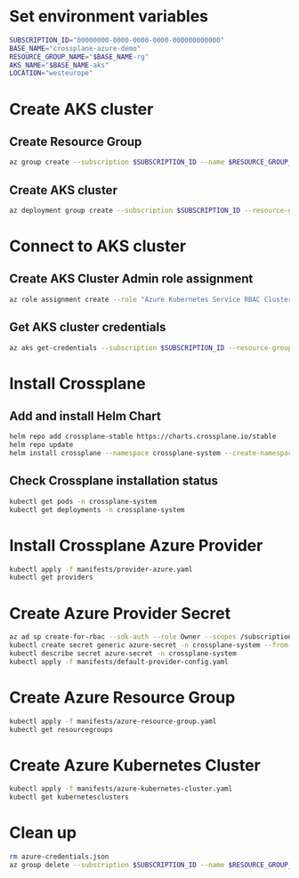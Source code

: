 # Set environment variables
```bash
SUBSCRIPTION_ID="00000000-0000-0000-0000-000000000000"
BASE_NAME="crossplane-azure-demo"
RESOURCE_GROUP_NAME="$BASE_NAME-rg"
AKS_NAME="$BASE_NAME-aks"
LOCATION="westeurope"
```

# Create AKS cluster
## Create Resource Group
```bash
az group create --subscription $SUBSCRIPTION_ID --name $RESOURCE_GROUP_NAME --location $LOCATION
```
## Create AKS cluster
```bash
az deployment group create --subscription $SUBSCRIPTION_ID --resource-group $RESOURCE_GROUP_NAME --template-file bicep/main.bicep --parameters baseName=$BASE_NAME location=$LOCATION
```

# Connect to AKS cluster
## Create AKS Cluster Admin role assignment
```bash
az role assignment create --role "Azure Kubernetes Service RBAC Cluster Admin" --assignee $(az ad signed-in-user show --query id -o tsv) --scope /subscriptions/$SUBSCRIPTION_ID/resourcegroups/$RESOURCE_GROUP_NAME/providers/Microsoft.ContainerService/managedClusters/$AKS_NAME
```
## Get AKS cluster credentials
```bash
az aks get-credentials --subscription $SUBSCRIPTION_ID --resource-group $RESOURCE_GROUP_NAME --name $AKS_NAME
```

# Install Crossplane
## Add and install Helm Chart
```bash
helm repo add crossplane-stable https://charts.crossplane.io/stable
helm repo update
helm install crossplane --namespace crossplane-system --create-namespace crossplane-stable/crossplane
```
## Check Crossplane installation status
```bash
kubectl get pods -n crossplane-system
kubectl get deployments -n crossplane-system
```

# Install Crossplane Azure Provider
```bash
kubectl apply -f manifests/provider-azure.yaml
kubectl get providers
```

# Create Azure Provider Secret
```bash
az ad sp create-for-rbac --sdk-auth --role Owner --scopes /subscriptions/$SUBSCRIPTION_ID | tee azure-credentials.json
kubectl create secret generic azure-secret -n crossplane-system --from-file=creds=./azure-credentials.json
kubectl describe secret azure-secret -n crossplane-system
kubectl apply -f manifests/default-provider-config.yaml
```

# Create Azure Resource Group
```bash
kubectl apply -f manifests/azure-resource-group.yaml
kubectl get resourcegroups
```

# Create Azure Kubernetes Cluster
```bash
kubectl apply -f manifests/azure-kubernetes-cluster.yaml
kubectl get kubernetesclusters
```

# Clean up
```bash
rm azure-credentials.json
az group delete --subscription $SUBSCRIPTION_ID --name $RESOURCE_GROUP_NAME --yes
```
